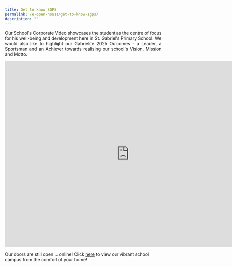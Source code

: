 ```yaml
---
title: Get to know SGPS
permalink: /e-open-house/get-to-know-sgps/
description: ""
---
```

<p align="justify">
Our School's Corporate Video showcases the student as the centre of focus for his well-being and development here in St. Gabriel's Primary School. We would also like to highlight our Gabrielite 2025 Outcomes - a Leader, a Sportsman and an Achiever towards realising our school's Vision, Mission and Motto.</p>

<center><iframe width="800" height="600" src="https://www.youtube.com/embed/Ym_EcHQKj3E" title="SGPS Corporate Video" frameborder="0" allow="accelerometer; autoplay; clipboard-write; encrypted-media; gyroscope; picture-in-picture; web-share" allowfullscreen></iframe></center>

Our doors are still open ... online! Click [here](https://www.youtube.com/watch?v=UAuxd8_oqw0) to view our vibrant school campus from the comfort of your home!